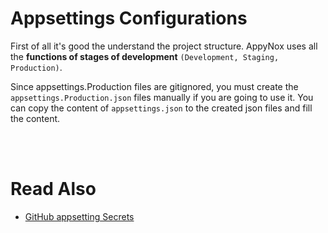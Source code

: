 # Appsettings Configurations

First of all it's good the understand the project structure. AppyNox uses all the **functions of stages of development** `(Development, Staging, Production)`.

Since appsettings.Production files are gitignored, you must create the `appsettings.Production.json` files manually if you are going to use it. You can copy the content of `appsettings.json` to the created json files and fill the content.

<br>
<br>

# Read Also

- [GitHub appsetting Secrets](github.md#add-appsetting-secrets-to-github-for-workflow)
